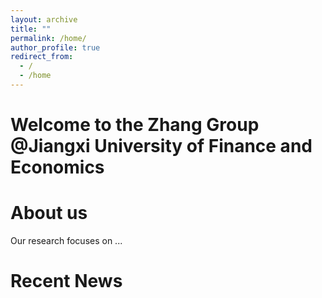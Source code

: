 ```yaml
---
layout: archive
title: ""
permalink: /home/
author_profile: true
redirect_from:
  - /
  - /home
---
```


# Welcome to the Zhang Group @Jiangxi University of Finance and Economics

# About us

Our research focuses on ...


# Recent News


